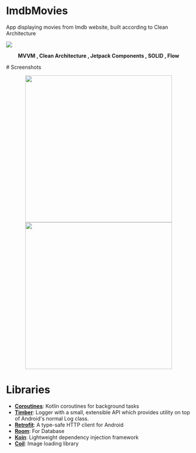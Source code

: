 # ImdbMovies
App displaying movies from Imdb website, built according to Clean Architecture
<p>
<image src="/assets/clean_arch.png">
</p>

<p align="center">
<b>MVVM  ,  Clean Architecture  ,  Jetpack Components  ,  SOLID  ,  Flow</b>
</p>
# Screenshots
<p align="center">
<image src="/assets/image1.png" width="400">
<image src="/assets/image2.png" width="400">
</p>

# Libraries
* [**Coroutines**](https://github.com/Kotlin/kotlinx.coroutines): Kotlin coroutines for background tasks
* [**Timber**](https://github.com/JakeWharton/timber):  Logger with a small, extensible API which provides utility on top of Android's normal Log class.
* [**Retrofit**](https://github.com/square/retrofit):  A type-safe HTTP client for Android
* [**Room**](https://developer.android.com/training/data-storage/room): For Database
* [**Koin**](https://github.com/InsertKoinIO/koin): Lightweight dependency injection framework
* [**Coil**](https://github.com/coil-kt/coil): Image loading library